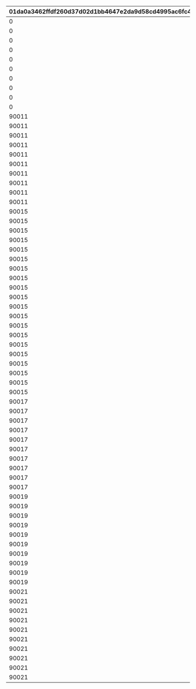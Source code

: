 |01da0a3462ffdf260d37d02d1bb4647e2da9d58cd4995ac6fc491d2bb9337269|6b21fdc0fc41581e9c8f359745d2c476378d4f7a447b5603616a08e11e5cd846|52e21377d1b2b96cd5f705b39eec40d88644324286593f35d4023b15ea3bcb47|ef24580d896e16cd58b6f7275503c98d1a16a20a6bb5c41d5f849d1a2dccc590|0042b6972a34ef58ef59568a448989196020a3cf6a9e175ef39c7590703b9c3b|f93746477c2f7a68d6c70ac96d6a8266fd94881a39829adf874aad02ad972e4f|577a30638b0e007fbcd8eb7037f3b5939a11f4ed70a721faca3dc8ed4a953ee2|9722ca8a646268b0249df1cd294e9ed5d8fb3c9ddddb0535dd32f61401955ee0|c655128eb763320164448cc0c54bde31e815114687c87a253c01d13eb2650498|
| --- | --- | --- | --- | --- | --- | --- | --- | --- |
|0|1|1|12000|10|30000|90043|90001|10000|
|0|2|2|24000|20|30000|90047|90002|10000|
|0|3|3|24000|20|30000|90047|90002|10000|
|0|4|4|24000|20|30000|90047|90002|10000|
|0|5|5|24000|20|30000|90047|90002|10000|
|0|6|6|24000|20|30000|90047|90002|10000|
|0|7|7|24000|20|30000|90047|90002|10000|
|0|8|8|24000|20|30000|90047|90002|10000|
|0|9|9|24000|20|30000|90047|90002|10000|
|0|10|10|24000|20|30000|90047|90002|10000|
|90011|11|11|48000|40|30000|90051|90003|10000|
|90011|12|12|48000|40|30000|90051|90003|10000|
|90011|13|13|48000|40|30000|90051|90003|10000|
|90011|14|14|48000|40|30000|90051|90003|10000|
|90011|15|15|48000|40|30000|90051|90003|10000|
|90011|16|16|48000|40|30000|90051|90003|10000|
|90011|17|17|48000|40|30000|90051|90003|10000|
|90011|18|18|48000|40|30000|90051|90003|10000|
|90011|19|19|48000|40|30000|90051|90003|10000|
|90011|20|20|48000|40|30000|90051|90003|10000|
|90015|21|21|72000|60|30000|90055|90004|10000|
|90015|22|22|72000|60|30000|90055|90004|10000|
|90015|23|23|72000|60|30000|90055|90004|10000|
|90015|24|24|72000|60|30000|90055|90004|10000|
|90015|25|25|72000|60|30000|90055|90004|10000|
|90015|26|26|72000|60|30000|90055|90004|10000|
|90015|27|27|72000|60|30000|90055|90004|10000|
|90015|28|28|72000|60|30000|90055|90004|10000|
|90015|29|29|72000|60|30000|90055|90004|10000|
|90015|30|30|72000|60|30000|90055|90004|10000|
|90015|31|31|96000|80|30000|90059|90005|10000|
|90015|32|32|96000|80|30000|90059|90005|10000|
|90015|33|33|96000|80|30000|90059|90005|10000|
|90015|34|34|96000|80|30000|90059|90005|10000|
|90015|35|35|96000|80|30000|90059|90005|10000|
|90015|36|36|96000|80|30000|90059|90005|10000|
|90015|37|37|96000|80|30000|90059|90005|10000|
|90015|38|38|96000|80|30000|90059|90005|10000|
|90015|39|39|96000|80|30000|90059|90005|10000|
|90015|40|40|96000|80|30000|90059|90005|10000|
|90017|41|41|144000|120|30000|90063|90005|10000|
|90017|42|42|144000|120|30000|90063|90005|10000|
|90017|43|43|144000|120|30000|90063|90005|10000|
|90017|44|44|144000|120|30000|90063|90005|10000|
|90017|45|45|144000|120|30000|90063|90005|10000|
|90017|46|46|144000|120|30000|90063|90005|10000|
|90017|47|47|144000|120|30000|90063|90005|10000|
|90017|48|48|144000|120|30000|90063|90005|10000|
|90017|49|49|144000|120|30000|90063|90005|10000|
|90017|50|50|144000|120|30000|90063|90005|10000|
|90019|51|51|180000|150|30000|90067|90006|10000|
|90019|52|52|180000|150|30000|90067|90006|10000|
|90019|53|53|180000|150|30000|90067|90006|10000|
|90019|54|54|180000|150|30000|90067|90006|10000|
|90019|55|55|180000|150|30000|90067|90006|10000|
|90019|56|56|180000|150|30000|90067|90006|10000|
|90019|57|57|180000|150|30000|90067|90006|10000|
|90019|58|58|180000|150|30000|90067|90006|10000|
|90019|59|59|180000|150|30000|90067|90006|10000|
|90019|60|60|180000|150|30000|90067|90006|10000|
|90021|61|61|216000|180|30000|90071|90007|10000|
|90021|62|62|216000|180|30000|90071|90007|10000|
|90021|63|63|216000|180|30000|90071|90007|10000|
|90021|64|64|216000|180|30000|90071|90007|10000|
|90021|65|65|216000|180|30000|90071|90007|10000|
|90021|66|66|216000|180|30000|90071|90007|10000|
|90021|67|67|216000|180|30000|90071|90007|10000|
|90021|68|68|216000|180|30000|90071|90007|10000|
|90021|69|69|216000|180|30000|90071|90007|10000|
|90021|70|70|216000|180|30000|90071|90007|10000|